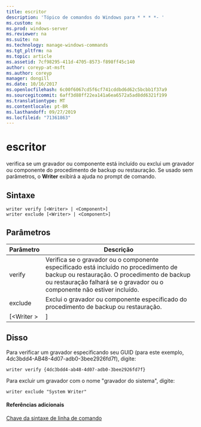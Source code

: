 ```yaml
---
title: escritor
description: 'Tópico de comandos do Windows para * * * *- '
ms.custom: na
ms.prod: windows-server
ms.reviewer: na
ms.suite: na
ms.technology: manage-windows-commands
ms.tgt_pltfrm: na
ms.topic: article
ms.assetid: 7cf98295-411d-4705-8573-f898ff45c140
author: coreyp-at-msft
ms.author: coreyp
manager: dongill
ms.date: 10/16/2017
ms.openlocfilehash: 6c00f6067cd5f6cf741cddbd6d62c5bcbb1f37a9
ms.sourcegitcommit: 6aff3d88ff22ea141a6ea6572a5ad8dd6321f199
ms.translationtype: MT
ms.contentlocale: pt-BR
ms.lasthandoff: 09/27/2019
ms.locfileid: "71361863"
---
```

# <a name="writer"></a>escritor



verifica se um gravador ou componente está incluído ou exclui um gravador ou componente do procedimento de backup ou restauração. Se usado sem parâmetros, o **Writer** exibirá a ajuda no prompt de comando.

## <a name="syntax"></a>Sintaxe

```
writer verify [<Writer> | <Component>]
writer exclude [<Writer> | <Component>]
```

## <a name="parameters"></a>Parâmetros

| Parâmetro  |                                                                                      Descrição                                                                                      |
|------------|---------------------------------------------------------------------------------------------------------------------------------------------------------------------------------------|
|   verify   | Verifica se o gravador ou o componente especificado está incluído no procedimento de backup ou restauração. O procedimento de backup ou restauração falhará se o gravador ou o componente não estiver incluído. |
|  exclude   |                                                   Exclui o gravador ou componente especificado do procedimento de backup ou restauração.                                                    |
| [\<Writer > |                                                                                     <Component>]                                                                                      |

## <a name="BKMK_examples"></a>Disso

Para verificar um gravador especificando seu GUID (para este exemplo, 4dc3bdd4-AB48-4d07-adb0-3bee2926fd7f), digite:
```
writer verify {4dc3bdd4-ab48-4d07-adb0-3bee2926fd7f}
```
Para excluir um gravador com o nome "gravador do sistema", digite:
```
writer exclude "System Writer"
```

#### <a name="additional-references"></a>Referências adicionais

[Chave da sintaxe de linha de comando](command-line-syntax-key.md)
